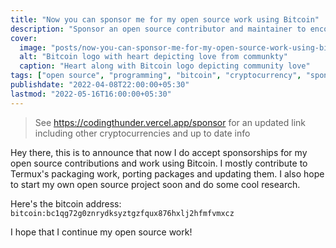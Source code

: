 ```yaml
---
title: "Now you can sponsor me for my open source work using Bitcoin"
description: "Sponsor an open source contributor and maintainer to encourage them!"
cover:
  image: "posts/now-you-can-sponsor-me-for-my-open-source-work-using-bitcoin.jpg"
  alt: "Bitcoin logo with heart depicting love from communkty"
  caption: "Heart along with Bitcoin logo depicting community love"
tags: ["open source", "programming", "bitcoin", "cryptocurrency", "sponsor"]
publishdate: "2022-04-08T22:00:00+05:30"
lastmod: "2022-05-16T16:00:00+05:30"
---
```


> See https://codingthunder.vercel.app/sponsor for an updated link including other cryptocurrencies and up to date info

Hey there, this is to announce that now I do accept sponsorships for my open source contributions and work using Bitcoin. I mostly contribute to Termux's packaging work, porting packages and updating them. I also hope to start my own open source project soon and do some cool research.

Here's the bitcoin address: `bitcoin:bc1qg72g0znrydksyztgzfqux876hxlj2hfmfvmxcz`

I hope that I continue my open source work!

